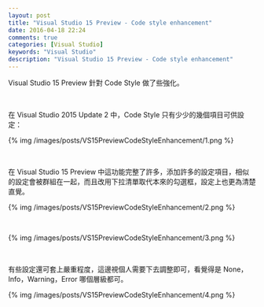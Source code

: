 ```yaml
---
layout: post
title: "Visual Studio 15 Preview - Code style enhancement"
date: 2016-04-18 22:24
comments: true
categories: [Visual Studio]
keywords: "Visual Studio"
description: "Visual Studio 15 Preview - Code style enhancement"
---
```


Visual Studio 15 Preview 針對 Code Style 做了些強化。  

<!-- More -->

<br/>


在 Visual Studio 2015 Update 2 中，Code Style 只有少少的幾個項目可供設定：  

{% img /images/posts/VS15PreviewCodeStyleEnhancement/1.png %}

<br/>


在 Visual Studio 15 Preview 中這功能完整了許多，添加許多的設定項目，相似的設定會被群組在一起，而且改用下拉清單取代本來的勾選框，設定上也更為清楚直覺。  


{% img /images/posts/VS15PreviewCodeStyleEnhancement/2.png %}

<br/>


{% img /images/posts/VS15PreviewCodeStyleEnhancement/3.png %}

<br/>


有些設定還可套上嚴重程度，這邊視個人需要下去調整即可，看覺得是 None，Info，Warning，Error 哪個層級都可。  

{% img /images/posts/VS15PreviewCodeStyleEnhancement/4.png %}
